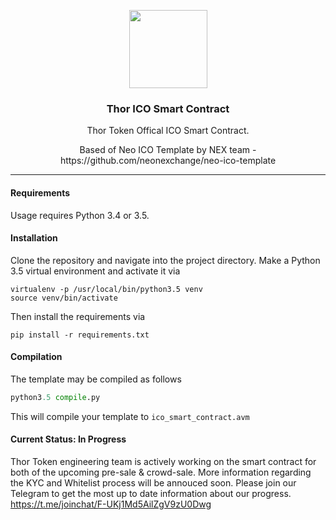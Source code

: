 <p align="center">
  <img
    src="https://assets.brandfolder.com/p429iy-cjzaz4-epdy6e/v/1550884/view.png"
    width="125px;">
</p>
<h3 align="center">Thor ICO Smart Contract</h3>
<p align="center">Thor Token Offical ICO Smart Contract.</p>
<p align="center">Based of Neo ICO Template by NEX team - https://github.com/neonexchange/neo-ico-template</p>
<hr/>

#### Requirements

Usage requires Python 3.4 or 3.5.

#### Installation

Clone the repository and navigate into the project directory. 
Make a Python 3.5 virtual environment and activate it via

    virtualenv -p /usr/local/bin/python3.5 venv
    source venv/bin/activate

Then install the requirements via

```shell
pip install -r requirements.txt
```

#### Compilation

The template may be compiled as follows

```python
python3.5 compile.py
```


This will compile your template to `ico_smart_contract.avm`


#### Current Status: In Progress

Thor Token engineering team is actively working on the smart contract for both of the upcoming pre-sale & crowd-sale. More information regarding the KYC and Whitelist process will be annouced soon. Please join our Telegram to get the most up to date information about our progress. https://t.me/joinchat/F-UKj1Md5AilZgV9zU0Dwg